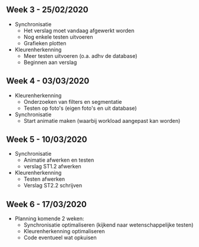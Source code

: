 ## Week 3 - 25/02/2020
 - Synchronisatie
   - Het verslag moet vandaag afgewerkt worden
   - Nog enkele testen uitvoeren
   - Grafieken plotten
 - Kleurenherkenning
   - Meer testen uitvoeren (o.a. adhv de database)
   - Beginnen aan verslag
   
## Week 4 - 03/03/2020
- Kleurenherkenning
    - Onderzoeken van filters en segmentatie
    - Testen op foto's (eigen foto's en uit database)
- Synchronisatie
    - Start animatie maken (waarbij workload aangepast kan worden)
    
## Week 5 - 10/03/2020
- Synchronisatie
    - Animatie afwerken en testen
    - verslag ST1.2 afwerken
- Kleurenherkenning
    - Testen afwerken
    - Verslag ST2.2 schrijven

## Week 6 - 17/03/2020
- Planning komende 2 weken:
    - Synchronisatie optimaliseren (kijkend naar wetenschappelijke testen)
    - Kleurenherkenning optimaliseren
    - Code eventueel wat opkuisen
